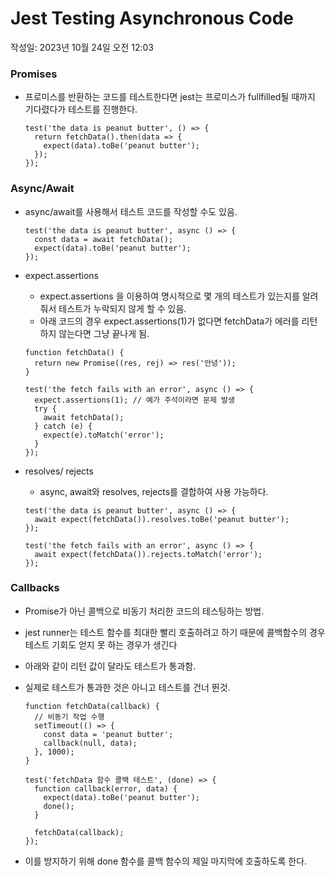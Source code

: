 # Jest Testing Asynchronous Code

작성일: 2023년 10월 24일 오전 12:03

### Promises

- 프로미스를 반환하는 코드를 테스트한다면 jest는 프로미스가 fullfilled될 때까지 기다렸다가 테스트를 진행한다.
    
    ```tsx
    test('the data is peanut butter', () => {
      return fetchData().then(data => {
        expect(data).toBe('peanut butter');
      });
    });
    ```
    

### Async/Await

- async/await를 사용해서 테스트 코드를 작성할 수도 있음.
    
    ```tsx
    test('the data is peanut butter', async () => {
      const data = await fetchData();
      expect(data).toBe('peanut butter');
    });
    ```
    
- expect.assertions
    - expect.assertions 을 이용하여 명시적으로 몇 개의 테스트가 있는지를 알려줘서 테스트가 누락되지 않게 할 수 있음.
    - 아래 코드의 경우  expect.assertions(1)가 없다면 fetchData가 에러를 리턴하지 않는다면 그냥 끝나게 됨.
    
    ```tsx
    function fetchData() {
      return new Promise((res, rej) => res('안녕'));
    }
    
    test('the fetch fails with an error', async () => {
      expect.assertions(1); // 예가 주석이라면 문제 발생
      try {
        await fetchData();
      } catch (e) {
        expect(e).toMatch('error');
      }
    });
    ```
    
- resolves/ rejects
    - async, await와 resolves, rejects를 결합하여 사용 가능하다.
    
    ```tsx
    test('the data is peanut butter', async () => {
      await expect(fetchData()).resolves.toBe('peanut butter');
    });
    
    test('the fetch fails with an error', async () => {
      await expect(fetchData()).rejects.toMatch('error');
    });
    ```
    

### Callbacks

- Promise가 아닌 콜백으로 비동기 처리한 코드의 테스팅하는 방법.
- jest runner는 테스트 함수를 최대한 빨리 호출하려고 하기 때문에 콜백함수의 경우 테스트 기회도 얻지 못 하는 경우가 생긴다
- 아래와 같이 리턴 값이 달라도 테스트가 통과함.
- 실제로 테스트가 통과한 것은 아니고 테스트를 건너 뛴것.
    
    ```tsx
    function fetchData(callback) {
      // 비동기 작업 수행
      setTimeout(() => {
        const data = 'peanut butter';
        callback(null, data);
      }, 1000);
    }
    
    test('fetchData 함수 콜백 테스트', (done) => {
      function callback(error, data) {
        expect(data).toBe('peanut butter');
        done();
      }
    
      fetchData(callback);
    });
    ```
    
- 이를 방지하기 위해 done 함수를 콜백 함수의 제일 마지막에 호출하도록 한다.